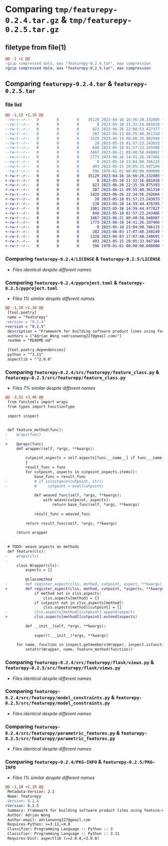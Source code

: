 # Comparing `tmp/featurepy-0.2.4.tar.gz` & `tmp/featurepy-0.2.5.tar.gz`

## filetype from file(1)

```diff
@@ -1 +1 @@
-gzip compressed data, was "featurepy-0.2.4.tar", max compression
+gzip compressed data, was "featurepy-0.2.5.tar", max compression
```

## Comparing `featurepy-0.2.4.tar` & `featurepy-0.2.5.tar`

### file list

```diff
@@ -1,12 +1,16 @@
--rw-r--r--   0        0        0    35129 2023-04-16 16:56:28.332885 featurepy-0.2.4/LICENSE
--rw-r--r--   0        0        0        8 2023-05-10 21:32:16.081018 featurepy-0.2.4/README.md
--rw-r--r--   0        0        0      823 2023-06-26 22:08:53.427377 featurepy-0.2.4/pyproject.toml
--rw-r--r--   0        0        0      287 2023-06-11 09:55:40.361310 featurepy-0.2.4/src/featurepy/__init__.py
--rw-r--r--   0        0        0     1529 2023-06-14 00:06:33.902940 featurepy-0.2.4/src/featurepy/feature_class.py
--rw-r--r--   0        0        0       20 2023-05-18 01:57:23.243033 featurepy-0.2.4/src/featurepy/flask/__init__.py
--rw-r--r--   0        0        0      640 2023-05-18 01:57:23.243406 featurepy-0.2.4/src/featurepy/flask/views.py
--rw-r--r--   0        0        0     3467 2023-06-21 09:40:58.948087 featurepy-0.2.4/src/featurepy/model_constraints.py
--rw-r--r--   0        0        0     1773 2023-06-18 14:41:26.107466 featurepy-0.2.4/src/featurepy/parametric_features.py
--rw-r--r--   0        0        0        0 2023-05-10 23:04:00.786133 featurepy-0.2.4/src/featurepy/scripts/__init__.py
--rw-r--r--   0        0        0      493 2023-05-15 20:05:33.947104 featurepy-0.2.4/src/featurepy/scripts/features.py
--rw-r--r--   0        0        0      596 1970-01-01 00:00:00.000000 featurepy-0.2.4/PKG-INFO
+-rw-r--r--   0        0        0    35129 2023-04-16 16:56:28.332885 featurepy-0.2.5/LICENSE
+-rw-r--r--   0        0        0        8 2023-05-10 21:32:16.081018 featurepy-0.2.5/README.md
+-rw-r--r--   0        0        0      823 2023-06-26 22:35:39.875393 featurepy-0.2.5/pyproject.toml
+-rw-r--r--   0        0        0      287 2023-06-11 09:55:40.361310 featurepy-0.2.5/src/featurepy/__init__.py
+-rw-r--r--   0        0        0     1428 2023-06-26 22:34:56.292604 featurepy-0.2.5/src/featurepy/feature_class.py
+-rw-r--r--   0        0        0       20 2023-05-18 01:57:23.243033 featurepy-0.2.5/src/featurepy/flask/__init__.py
+-rw-r--r--   0        0        0      230 2023-05-18 14:59:44.476705 featurepy-0.2.5/src/featurepy/flask/__pycache__/__init__.cpython-311.pyc
+-rw-r--r--   0        0        0     1901 2023-05-18 14:59:44.477827 featurepy-0.2.5/src/featurepy/flask/__pycache__/views.cpython-311.pyc
+-rw-r--r--   0        0        0      640 2023-05-18 01:57:23.243406 featurepy-0.2.5/src/featurepy/flask/views.py
+-rw-r--r--   0        0        0     3467 2023-06-21 09:40:58.948087 featurepy-0.2.5/src/featurepy/model_constraints.py
+-rw-r--r--   0        0        0     1773 2023-06-18 14:41:26.107466 featurepy-0.2.5/src/featurepy/parametric_features.py
+-rw-r--r--   0        0        0        0 2023-05-10 23:04:00.786133 featurepy-0.2.5/src/featurepy/scripts/__init__.py
+-rw-r--r--   0        0        0      202 2023-06-03 17:07:40.240249 featurepy-0.2.5/src/featurepy/scripts/__pycache__/__init__.cpython-311.pyc
+-rw-r--r--   0        0        0     1328 2023-06-03 17:07:40.240691 featurepy-0.2.5/src/featurepy/scripts/__pycache__/features.cpython-311.pyc
+-rw-r--r--   0        0        0      493 2023-05-15 20:05:33.947104 featurepy-0.2.5/src/featurepy/scripts/features.py
+-rw-r--r--   0        0        0      596 1970-01-01 00:00:00.000000 featurepy-0.2.5/PKG-INFO
```

### Comparing `featurepy-0.2.4/LICENSE` & `featurepy-0.2.5/LICENSE`

 * *Files identical despite different names*

### Comparing `featurepy-0.2.4/pyproject.toml` & `featurepy-0.2.5/pyproject.toml`

 * *Files 1% similar despite different names*

```diff
@@ -1,10 +1,10 @@
 [tool.poetry]
 name = "featurepy"
-version = "0.2.4"
+version = "0.2.5"
 description = "Framework for building software product lines using feature-oriented programming (FOP) and aspect-oriented programming (AOP) in Python."
 authors = ["Adrian Wong <adrianwong227@gmail.com>"]
 readme = "README.md"
 
 [tool.poetry.dependencies]
 python = "^3.11"
 aspectlib = "^2.0.0"
```

### Comparing `featurepy-0.2.4/src/featurepy/feature_class.py` & `featurepy-0.2.5/src/featurepy/feature_class.py`

 * *Files 7% similar despite different names*

```diff
@@ -3,51 +3,46 @@
 from functools import wraps
 from types import FunctionType
 
 import inspect
 
 
 def feature_method(func):
-    wraps(func)
-
+    @wraps(func)
     def wrapper(self, *args, **kwargs):
 
         cutpoint_aspects = self.aspects[func.__name__] if func.__name__ in self.aspects else {
         }
         result_func = func
         for cutpoint, aspects in cutpoint_aspects.items():
             base_func = result_func
-            # if isinstance(cutpoint, str):
-            #     cutpoint = eval(cutpoint)
 
             def weaved_func(self, *args, **kwargs):
                 with weave(cutpoint, aspects):
                     return base_func(self, *args, **kwargs)
 
             result_func = weaved_func
 
         return result_func(self, *args, **kwargs)
 
     return wrapper
 
 
 # TODO: weave aspects on methods
 def feature(cls):
-    wraps(cls)
-
     class Wrapper(cls):
         aspects = {}
 
         @classmethod
-        def register_aspect(clss, method, cutpoint, aspect, **kwargs):  # Missing options
+        def register_aspect(clss, method, cutpoint, *aspects, **kwargs):  # Missing options
             if method not in clss.aspects:
                 clss.aspects[method] = {}
             if cutpoint not in clss.aspects[method]:
                 clss.aspects[method][cutpoint] = []
-            clss.aspects[method][cutpoint].append(aspect)
+            clss.aspects[method][cutpoint].extend(aspects)
 
         def __init__(self, *args, **kwargs):
 
             super().__init__(*args, **kwargs)
 
     for name, function in inspect.getmembers(Wrapper, inspect.isfunction):
         setattr(Wrapper, name, feature_method(function))
```

### Comparing `featurepy-0.2.4/src/featurepy/flask/views.py` & `featurepy-0.2.5/src/featurepy/flask/views.py`

 * *Files identical despite different names*

### Comparing `featurepy-0.2.4/src/featurepy/model_constraints.py` & `featurepy-0.2.5/src/featurepy/model_constraints.py`

 * *Files identical despite different names*

### Comparing `featurepy-0.2.4/src/featurepy/parametric_features.py` & `featurepy-0.2.5/src/featurepy/parametric_features.py`

 * *Files identical despite different names*

### Comparing `featurepy-0.2.4/PKG-INFO` & `featurepy-0.2.5/PKG-INFO`

 * *Files 1% similar despite different names*

```diff
@@ -1,10 +1,10 @@
 Metadata-Version: 2.1
 Name: featurepy
-Version: 0.2.4
+Version: 0.2.5
 Summary: Framework for building software product lines using feature-oriented programming (FOP) and aspect-oriented programming (AOP) in Python.
 Author: Adrian Wong
 Author-email: adrianwong227@gmail.com
 Requires-Python: >=3.11,<4.0
 Classifier: Programming Language :: Python :: 3
 Classifier: Programming Language :: Python :: 3.11
 Requires-Dist: aspectlib (>=2.0.0,<3.0.0)
```

